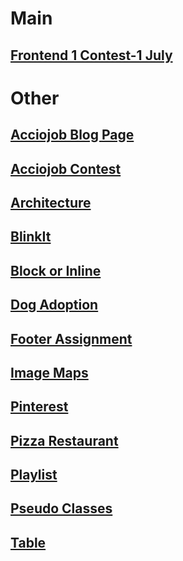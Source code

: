 # Main

## [Frontend 1 Contest-1 July](https://meetgovindbajaj.github.io/Acciojob/Main/Frontend%201%20Contest-1%20July/)

# Other

## [Acciojob Blog Page](https://meetgovindbajaj.github.io/Acciojob/Other/Acciojob%20Blog%20Page)

## [Acciojob Contest](https://meetgovindbajaj.github.io/Acciojob/Other/acciojob-contest)

## [Architecture](https://meetgovindbajaj.github.io/Acciojob/Other/Architecture)

## [BlinkIt](https://meetgovindbajaj.github.io/Acciojob/Other/blinkit)

## [Block or Inline](https://meetgovindbajaj.github.io/Acciojob/Other/Block%20or%20Inline)

## [Dog Adoption](https://meetgovindbajaj.github.io/Acciojob/Other/Dog%20Adoption)

## [Footer Assignment](https://meetgovindbajaj.github.io/Acciojob/Other/Footer%20Assignment)

## [Image Maps](https://meetgovindbajaj.github.io/Acciojob/Other/Image-maps)

## [Pinterest](https://meetgovindbajaj.github.io/Acciojob/Other/pinterest)

## [Pizza Restaurant](https://meetgovindbajaj.github.io/Acciojob/Other/pizza-restaurant)

## [Playlist](https://meetgovindbajaj.github.io/Acciojob/Other/Playlist)

## [Pseudo Classes](https://meetgovindbajaj.github.io/Acciojob/Other/pseudo-classes)

## [Table](https://meetgovindbajaj.github.io/Acciojob/Other/table)

